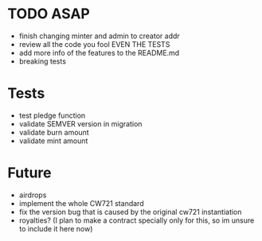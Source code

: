 # TODO ASAP
* finish changing minter and admin to creator addr
* review all the code you fool EVEN THE TESTS
* add more info of the features to the README.md
* breaking tests

# Tests
* test pledge function
* validate SEMVER version in migration
* validate burn amount
* validate mint amount

# Future
* airdrops
* implement the whole CW721 standard
* fix the version bug that is caused by the original cw721 instantiation
* royalties? (I plan to make a contract specially only for this, so im unsure to include it here now)